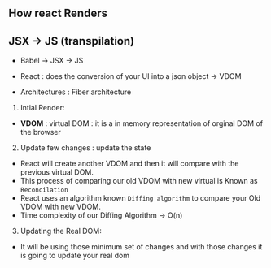 ## How react Renders 
## JSX -> JS (transpilation)
* Babel -> JSX -> JS
* React : does the  conversion of your UI into a json object -> VDOM 

* Architectures : Fiber architecture
1. Intial Render: 
* **VDOM** : virtual DOM : it is a in memory representation of orginal DOM of the browser

2. Update few changes  : update the state 
* React will create another VDOM and then it will compare with the previous virtual DOM.
* This process of comparing our old VDOM with new virtual is Known as `Reconcilation`
* React uses an algorithm known `Diffing algorithm` to compare your Old VDOM with new VDOM.
* Time complexity of our Diffing Algorithm  -> O(n)

3. Updating the Real DOM: 
*   It will be using those minimum set of changes and with those changes it is going to 
update your real dom 
